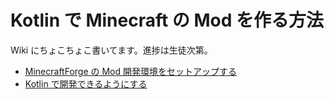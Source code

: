 # Kotlin で Minecraft の Mod を作る方法

Wiki にちょこちょこ書いてます。進捗は生徒次第。

* [MinecraftForge の Mod 開発環境をセットアップする](https://github.com/yanzm/KtMcMod/wiki/MinecraftForge-%E3%81%AE-Mod-%E9%96%8B%E7%99%BA%E7%92%B0%E5%A2%83%E3%82%92%E3%82%BB%E3%83%83%E3%83%88%E3%82%A2%E3%83%83%E3%83%97%E3%81%99%E3%82%8B)
* [Kotlin で開発できるようにする](https://github.com/yanzm/KtMcMod/wiki/Kotlin-%E3%81%A7%E9%96%8B%E7%99%BA%E3%81%A7%E3%81%8D%E3%82%8B%E3%82%88%E3%81%86%E3%81%AB%E3%81%99%E3%82%8B)
